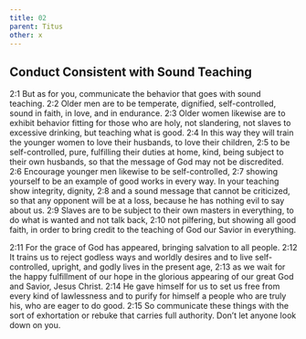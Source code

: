 ```yaml
---
title: 02
parent: Titus
other: x
---
```


## Conduct Consistent with Sound Teaching

<a name="2:1">2:1</a> But as for you, communicate the behavior that goes with sound teaching. <a name="2:2">2:2</a> Older men are to be temperate, dignified, self-controlled, sound in faith, in love, and in endurance. <a name="2:3">2:3</a> Older women likewise are to exhibit behavior fitting for those who are holy, not slandering, not slaves to excessive drinking, but teaching what is good. <a name="2:4">2:4</a> In this way they will train the younger women to love their husbands, to love their children, <a name="2:5">2:5</a> to be self-controlled, pure, fulfilling their duties at home, kind, being subject to their own husbands, so that the message of God may not be discredited. <a name="2:6">2:6</a> Encourage younger men likewise to be self-controlled, <a name="2:7">2:7</a> showing yourself to be an example of good works in every way. In your teaching show integrity, dignity, <a name="2:8">2:8</a> and a sound message that cannot be criticized, so that any opponent will be at a loss, because he has nothing evil to say about us. <a name="2:9">2:9</a> Slaves are to be subject to their own masters in everything, to do what is wanted and not talk back, <a name="2:10">2:10</a> not pilfering, but showing all good faith, in order to bring credit to the teaching of God our Savior in everything.

<a name="2:11">2:11</a> For the grace of God has appeared, bringing salvation to all people. <a name="2:12">2:12</a> It trains us to reject godless ways and worldly desires and to live self-controlled, upright, and godly lives in the present age, <a name="2:13">2:13</a> as we wait for the happy fulfillment of our hope in the glorious appearing of our great God and Savior, Jesus Christ. <a name="2:14">2:14</a> He gave himself for us to set us free from every kind of lawlessness and to purify for himself a people who are truly his, who are eager to do good. <a name="2:15">2:15</a> So communicate these things with the sort of exhortation or rebuke that carries full authority. Don’t let anyone look down on you.
